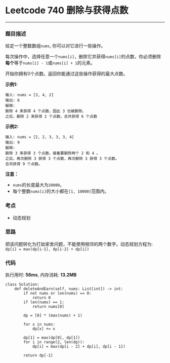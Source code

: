 # Leetcode 740 删除与获得点数
***
### 题目描述
给定一个整数数组`nums`, 你可以对它进行一些操作。  

每次操作中，选择任意一个`nums[i]`，删除它并获得`nums[i]`的点数，你必须删除**每个**等于`nums[i] - 1`或`nums[i] + 1`的元素。  

开始你拥有0个点数。返回你能通过这些操作获得的最大点数。

**示例1:**   
	
	输入: nums = [3, 4, 2]
	输出: 6
	解释: 
	删除 4 来获得 4 个点数，因此 3 也被删除。
	之后，删除 2 来获得 2 个点数。总共获得 6 个点数
	
**示例2:**   
	
	输入: nums = [2, 2, 3, 3, 3, 4]
	输出: 9
	解释: 
	删除 3 来获得 3 个点数，接着要删除两个 2 和 4 。
	之后，再次删除 3 获得 3 个点数，再次删除 3 获得 3 个点数。
	总共获得 9 个点数。
	

**注意：**

* `nums`的长度最大为`20000`。
* 每个整数`nums[i]`的大小都在`[1, 10000]`范围内。

### 考点

* 动态规划

### 思路
把该问题转化为打劫家舍问题，不能使用相邻的两个数字。动态规划方程为: `dp[i] = max(dp[i-1], dp[i-2] + dp[i])`

### 代码  
执行用时: **56ms**, 内存消耗: **13.2MB**

```
class Solution:  
    def deleteAndEarn(self, nums: List[int]) -> int:
        if not nums or len(nums) == 0:
            return 0
        if len(nums) == 1:
            return nums[0]

        dp = [0] * (max(nums) + 1)

        for x in nums:
            dp[x] += x

        dp[1] = max(dp[0], dp[1])
        for i in range(2, len(dp)):
            dp[i] = max(dp[i - 2] + dp[i], dp[i - 1])

        return dp[-1]
              
```







	